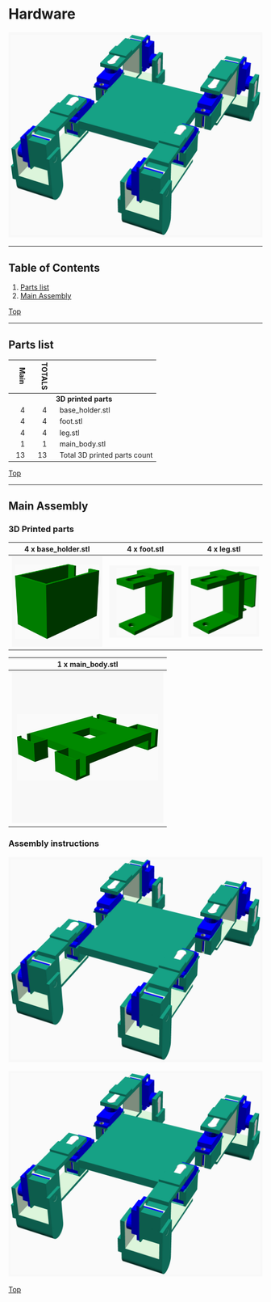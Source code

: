 <a name="TOP"></a>
# Hardware
![Main Assembly](assemblies/main_assembled.png)

<span></span>

---
## Table of Contents
1. [Parts list](#Parts_list)
1. [Main Assembly](#main_assembly)

<span></span>
[Top](#TOP)

---
<a name="Parts_list"></a>
## Parts list
| <span style="writing-mode: vertical-rl; text-orientation: mixed;">Main</span> | <span style="writing-mode: vertical-rl; text-orientation: mixed;">TOTALS</span> |  |
|---:|---:|:---|
|  | | **3D printed parts** |
| &nbsp;&nbsp;4&nbsp; |  &nbsp;&nbsp;4&nbsp; | &nbsp;&nbsp;base_holder.stl |
| &nbsp;&nbsp;4&nbsp; |  &nbsp;&nbsp;4&nbsp; | &nbsp;&nbsp;foot.stl |
| &nbsp;&nbsp;4&nbsp; |  &nbsp;&nbsp;4&nbsp; | &nbsp;&nbsp;leg.stl |
| &nbsp;&nbsp;1&nbsp; |  &nbsp;&nbsp;1&nbsp; | &nbsp;&nbsp;main_body.stl |
| &nbsp;&nbsp;13&nbsp; | &nbsp;&nbsp;13&nbsp; | &nbsp;&nbsp;Total 3D printed parts count |

<span></span>
[Top](#TOP)

---
<a name="main_assembly"></a>
## Main Assembly
### 3D Printed parts

| 4 x base_holder.stl | 4 x foot.stl | 4 x leg.stl |
|---|---|---|
| ![base_holder.stl](stls/base_holder.png) | ![foot.stl](stls/foot.png) | ![leg.stl](stls/leg.png) 


| 1 x main_body.stl |
|---|
| ![main_body.stl](stls/main_body.png) 



### Assembly instructions
![main_assembly](assemblies/main_assembly.png)

![main_assembled](assemblies/main_assembled.png)

<span></span>
[Top](#TOP)
